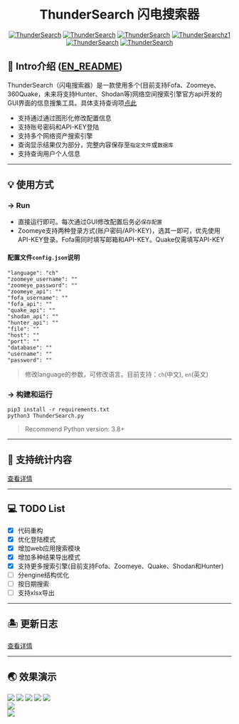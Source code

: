 # <h1 align="center" >ThunderSearch 闪电搜索器</h1>
<p align="center">
    <a href="https://github.com/xzajyjs/ThunderSearch"><img alt="ThunderSearch" src="https://img.shields.io/github/stars/xzajyjs/ThunderSearch.svg"></a>
    <a href="https://github.com/xzajyjs/ThunderSearch/releases"><img alt="ThunderSearch" src="https://img.shields.io/github/release/xzajyjs/ThunderSearch.svg"></a>
    <a href="https://github.com/xzajyjs/ThunderSearch/issues"><img alt="ThunderSearch" src="https://img.shields.io/github/issues/xzajyjs/ThunderSearch"></a>
    <a href="https://github.com/xzajyjs/ThunderSearch"><img alt="ThunderSearchz1" src="https://img.shields.io/badge/python-3.8+-blue"></a>
    <a href="https://github.com/xzajyjs/ThunderSearch"><img alt="ThunderSearch" src="https://img.shields.io/github/followers/xzajyjs?color=red&label=Followers"></a>
    <a href="https://github.com/xzajyjs/ThunderSearch"><img alt="ThunderSearch" src="https://img.shields.io/badge/ThunderSearch-green"></a>
</p>

## 🎸 Intro介绍 ([EN_README](README_EN.md))
ThunderSearch（闪电搜索器）是一款使用多个(目前支持Fofa、Zoomeye、360Quake，未来将支持Hunter、Shodan等)网络空间搜索引擎官方api开发的GUI界面的信息搜集工具。具体支持查询项[点此](Intro/Statistics.md)

- 支持通过通过图形化修改配置信息
- 支持账号密码和API-KEY登陆
- 支持多个网络资产搜索引擎
- 查询显示结果仅为部分，完整内容保存至`指定文件`或`数据库`
- 支持查询用户个人信息

---
## 💡 使用方式
### -> Run  
- 直接运行即可。每次通过GUI修改配置后务必`保存配置`
- Zoomeye支持两种登录方式(账户密码/API-KEY)，选其一即可，优先使用API-KEY登录。Fofa需同时填写邮箱和API-KEY。Quake仅需填写API-KEY

#### 配置文件`config.json`说明
```
"language": "ch"
"zoomeye_username": ""
"zoomeye_password": ""
"zoomeye_api": ""
"fofa_username": ""
"fofa_api": ""
"quake_api": ""
"shodan_api": ""
"hunter_api": ""
"file": ""
"host": ""
"port": ""
"database": ""
"username": ""
"password": ""
```

> 修改language的参数，可修改语言。目前支持：`ch`(中文), `en`(英文)

### -> 构建和运行
```
pip3 install -r requirements.txt
python3 ThunderSearch.py
```
> Recommend Python version: 3.8+
---
## 📡 支持统计内容

[查看详情](Intro/Statistics.md)

---
## 💻 TODO List
- [x] 代码重构
- [x] 优化登陆模式
- [x] 增加web应用搜索模块
- [x] 增加多种结果导出模式
- [x] 支持更多搜索引擎(目前支持Fofa、Zoomeye、Quake、Shodan和Hunter)  
- [ ] 分engine结构优化
- [ ] 按日期搜索
- [ ] 支持xlsx导出
---
## 🏝 更新日志

[查看详情](Intro/Update.md)

---
## 🌏 效果演示
![](pic/fofa.png) 
![](pic/quake.png) 
![](pic/shodan.jpg)
![](pic/hunter.jpg)
![](pic/config.jpg)  
![](pic/mysql.png)  
![](pic/csv.png)